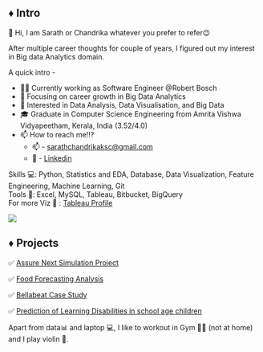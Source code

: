 ## ♦️ Intro

👋 Hi, I am Sarath or Chandrika whatever you prefer to refer😉

After multiple career thoughts for couple of years, I figured out my interest in Big data Analytics domain.

A quick intro - 

- 👨‍💻 Currently working as Software Engineer @Robert Bosch
- 🎯 Focusing on career growth in Big Data Analytics 
- 💙 Interested in Data Analysis, Data Visualisation, and Big Data
- 🎓 Graduate in Computer Science Engineering from Amrita Vishwa Vidyapeetham, Kerala, India (3.52/4.0)
- 📫  How to reach me!!? 
  - 📫 - sarathchandrikaksc@gmail.com 
  - 🔗 - [Linkedin](https://www.linkedin.com/in/sarath-chandrika-k/)


Skills 💻: Python, Statistics and EDA, Database, Data Visualization, Feature Engineering, Machine Learning, Git\
Tools 🔨: Excel, MySQL, Tableau, Bitbucket, BigQuery\
For more Viz 🔗 : [Tableau Profile](https://public.tableau.com/app/profile/sarath.chandrika.k)

![](https://komarev.com/ghpvc/?username=sarathchandrikak)

## ♦️ Projects

✅ [Assure Next Simulation Project](https://github.com/sarathchandrikak/Business-Analyst/tree/main/Excel)

✅ [Food Forecasting Analysis](https://github.com/sarathchandrikak/Food-Forecasting-Analysis)

✅ [Bellabeat Case Study](https://github.com/sarathchandrikak/Google-Data-Analytics-Capstone/blob/main/Markdown.pdf)

✅ [Prediction of Learning Disabilities in school age children](https://github.com/sarathchandrikak/Final-Year-Project)

Apart from data📊 and laptop 💻, I like to workout in Gym 💪🏽 (not at home) and I play violin 🎻. 


<!---
sarathchandrikak/sarathchandrikak is a ✨ special ✨ repository because its `README.md` (this file) appears on your GitHub profile.
You can click the Preview link to take a look at your changes.
--->
